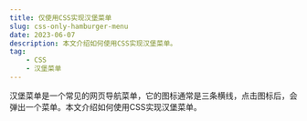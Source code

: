 ```yaml
---
title: 仅使用CSS实现汉堡菜单
slug: css-only-hamburger-menu
date: 2023-06-07
description: 本文介绍如何使用CSS实现汉堡菜单。
tag: 
    - CSS
    - 汉堡菜单
---
```


汉堡菜单是一个常见的网页导航菜单，它的图标通常是三条横线，点击图标后，会弹出一个菜单。本文介绍如何使用CSS实现汉堡菜单。